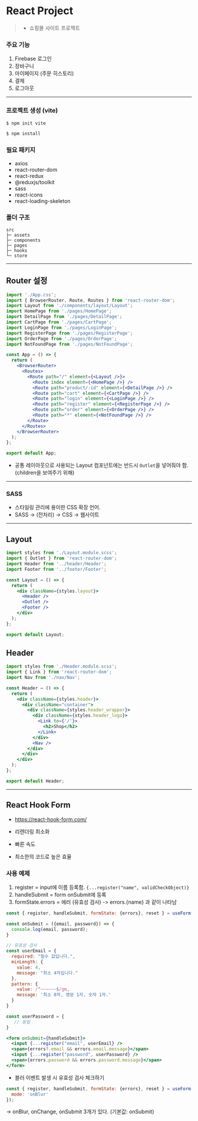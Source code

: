 # React Project

> - 쇼핑몰 사이트 프로젝트

### 주요 기능
1. Firebase 로그인
2. 장바구니
3. 마이페이지 (주문 히스토리)
4. 결제
5. 로그아웃

---

### 프로젝트 생성 (vite)

``` bash
$ npm init vite

$ npm install
```


### 필요 패키지
- axios
- react-router-dom
- react-redux
- @reduxjs/toolkit
- sass
- react-icons
- react-loading-skeleton


### 폴더 구조
```
src
├─ assets
├─ components
├─ pages
├─ hooks
└─ store
```

---

## Router 설정

``` jsx
import './App.css';
import { BrowserRouter, Route, Routes } from 'react-router-dom';
import Layout from './components/layout/Layout';
import HomePage from './pages/HomePage';
import DetailPage from './pages/DetailPage';
import CartPage from './pages/CartPage';
import LoginPage from './pages/LoginPage';
import RegisterPage from './pages/RegisterPage';
import OrderPage from './pages/OrderPage';
import NotFoundPage from './pages/NotFoundPage';

const App = () => {
  return (
    <BrowserRouter>
      <Routes>
        <Route path="/" element={<Layout />}>
          <Route index element={<HomePage />} />
          <Route path="product/:id" element={<DetailPage />} />
          <Route path="cart" element={<CartPage />} />
          <Route path="login" element={<LoginPage />} />
          <Route path="register" element={<RegisterPage />} />
          <Route path="order" element={<OrderPage />} />
          <Route path="*" element={<NotFoundPage />} />
        </Route>
      </Routes>
    </BrowserRouter>
  );
};

export default App;
```

- 공통 레이아웃으로 사용되는 Layout 컴포넌트에는 반드시 `Outlet`을 넣어줘야 함.
(children을 보여주기 위해)


---

### SASS 

- 스타일링 관리에 용이한 CSS 확장 언어.
- SASS -> (전처리) -> CSS -> 웹사이트


---

## Layout
``` jsx
import styles from './Layout.module.scss';
import { Outlet } from 'react-router-dom';
import Header from '../header/Header';
import Footer from '../footer/Footer';

const Layout = () => {
  return (
    <div className={styles.layout}>
      <Header />
      <Outlet />
      <Footer />
    </div>
  );
};

export default Layout;
```

## Header

``` jsx
import styles from './Header.module.scss';
import { Link } from 'react-router-dom';
import Nav from './nav/Nav';

const Header = () => {
  return (
    <div className={styles.header}>
      <div className="container">
        <div className={styles.header_wrapper}>
          <div className={styles.header_logo}>
            <Link to={'/'}>
              <h2>Shop</h2>
            </Link>
          </div>
          <Nav />
        </div>
      </div>
    </div>
  );
};

export default Header;

```

---

## React Hook Form

- https://react-hook-form.com/


- 리렌더링 최소화
- 빠른 속도
- 최소한의 코드로 높은 효율


### 사용 예제
1. register = input에 이름 등록함. `{...register("name", validCheckObject)}`
2. handleSubmit = form onSubmit에 등록
3. formState.errors = 에러 (유효성 검사) -> errors.{name} 과 같이 나타남

``` jsx
const { register, handleSubmit, formState: {errors}, reset } = useForm();

const onSubmit = ({email, password}) => {
  console.log(email, password);
}

// 유효성 검사
const userEmail = {
  required: "필수 값입니다.",
  minLength: {
	value: 4,
    message: "최소 4자입니다."
  },
  pattern: {
    value: /^~~~~~~$/gm,
    message: '최소 8자, 영문 1자, 숫자 1자.'
  }
}

const userPassword = {
   // 동일
}

<form onSubmit={handleSubmit}>
  <input {...register("email", userEmail} />
  <span>{errors?.email && errors.email.message}</span>
  <input {...register("password", userPassword} />
  <span>{errors.password && errors.password.message}</span>
</form>

```

- 블러 이벤트 발생 시 유효성 검사 체크하기
``` jsx
const { register, handleSubmit, formState: {errors}, reset } = useForm({
  mode: 'onBlur'
});
```
-> onBlur, onChange, onSubmit 3개가 있다. (기본값: onSubmit)
